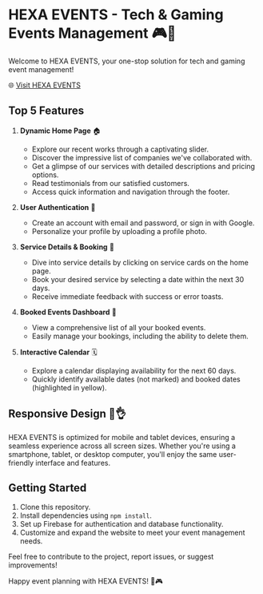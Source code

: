 # HEXA EVENTS - Tech & Gaming Events Management 🎮🎉

Welcome to HEXA EVENTS, your one-stop solution for tech and gaming event management!

🌐 [Visit HEXA EVENTS](https://tech-and-gaming-events.web.app/)

## Top 5 Features

1. **Dynamic Home Page** 🏠

   - Explore our recent works through a captivating slider.
   - Discover the impressive list of companies we've collaborated with.
   - Get a glimpse of our services with detailed descriptions and pricing options.
   - Read testimonials from our satisfied customers.
   - Access quick information and navigation through the footer.

2. **User Authentication** 🔐

   - Create an account with email and password, or sign in with Google.
   - Personalize your profile by uploading a profile photo.

3. **Service Details & Booking** 📅

   - Dive into service details by clicking on service cards on the home page.
   - Book your desired service by selecting a date within the next 30 days.
   - Receive immediate feedback with success or error toasts.

4. **Booked Events Dashboard** 📆

   - View a comprehensive list of all your booked events.
   - Easily manage your bookings, including the ability to delete them.

5. **Interactive Calendar** 🗓️
   - Explore a calendar displaying availability for the next 60 days.
   - Quickly identify available dates (not marked) and booked dates (highlighted in yellow).

## Responsive Design 📱👌

HEXA EVENTS is optimized for mobile and tablet devices, ensuring a seamless experience across all screen sizes. Whether you're using a smartphone, tablet, or desktop computer, you'll enjoy the same user-friendly interface and features.

## Getting Started

1. Clone this repository.
2. Install dependencies using `npm install`.
3. Set up Firebase for authentication and database functionality.
4. Customize and expand the website to meet your event management needs.

Feel free to contribute to the project, report issues, or suggest improvements!

Happy event planning with HEXA EVENTS! 🚀🎮
